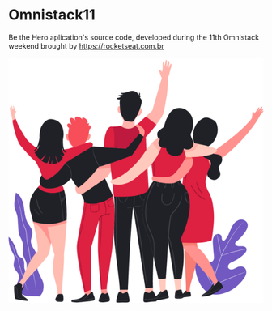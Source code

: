 # Omnistack11
Be the Hero aplication's source code, developed during the 11th Omnistack weekend brought by https://rocketseat.com.br

![Be the Hero](frontend/src/assets/heroes.png)
